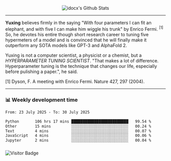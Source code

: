 <div align="center">
    <img align="center" src="https://github-readme-stats.vercel.app/api?username=idocx&show_icons=true&count_private=true&hide_border=true" alt="idocx's Github Stats"></img>
</div>

---

**Yuxing** believes firmly in the saying "With four parameters I can fit an elephant, and with five I can make him wiggle his trunk" by Enrico Fermi. <sup>[1]</sup> So, he devotes his entire though short research career to tuning five hypermeters of a model and is convinced that he will finally make it outperform any SOTA models like GPT-3 and AlphaFold 2.

Yuxing is not a computer scientist, a physicist or a chemist, but a *HYPERPARAMETER TUNING SCIENTIST*. "That makes a lot of difference. Hyperparameter tuning is the technique that changes our life, especially before pulishing a paper.", he said.

[1] Dyson, F. A meeting with Enrico Fermi. Nature 427, 297 (2004).


---

### 📊 Weekly development time
<!--START_SECTION:waka-->

```txt
From: 23 July 2025 - To: 30 July 2025

Python       106 hrs 17 mins █████████████████████████   99.54 %
Other        15 mins         ░░░░░░░░░░░░░░░░░░░░░░░░░   00.24 %
Text         4 mins          ░░░░░░░░░░░░░░░░░░░░░░░░░   00.07 %
JavaScript   4 mins          ░░░░░░░░░░░░░░░░░░░░░░░░░   00.06 %
Jupyter      2 mins          ░░░░░░░░░░░░░░░░░░░░░░░░░   00.04 %
```

<!--END_SECTION:waka-->

### 

![Visitor Badge](https://visitor-badge.laobi.icu/badge?page_id=idocx.idocx)